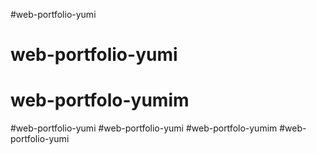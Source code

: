 #web-portfolio-yumi
# web-portfolio-yumi
# web-portfolo-yumim
#web-portfolio-yumi
#web-portfolio-yumi
#web-portfolo-yumim
#web-portfolio-yumi
